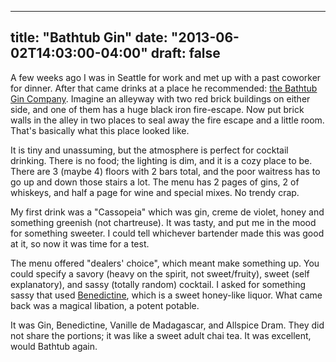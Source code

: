 
---
title: "Bathtub Gin"
date: "2013-06-02T14:03:00-04:00"
draft: false
---

A few weeks ago I was in Seattle for work and met up with a past coworker for dinner. After that came drinks at a place he recommended: [the Bathtub Gin Company](http://www.bathtubginseattle.com/). Imagine an alleyway with two red brick buildings on either side, and one of them has a huge black iron fire-escape. Now put brick walls in the alley in two places to seal away the fire escape and a little room. That's basically what this place looked like.

It is tiny and unassuming, but the atmosphere is perfect for cocktail drinking. There is no food; the lighting is dim, and it is a cozy place to be. There are 3 (maybe 4) floors with 2 bars total, and the poor waitress has to go up and down those stairs a lot. The menu has 2 pages of gins, 2 of whiskeys, and half a page for wine and special mixes. No trendy crap.

My first drink was a "Cassopeia" which was gin, creme de violet, honey and something greenish (not chartreuse). It was tasty, and put me in the mood for something sweeter. I could tell whichever bartender made this was good at it, so now it was time for a test.

The menu offered "dealers' choice", which meant make something up. You could specify a savory (heavy on the spirit, not sweet/fruity), sweet (self explanatory), and sassy (totally random) cocktail. I asked for something sassy that used <a href="http://en.wikipedia.org/wiki/B%C3%A9n%C3%A9dictine">Benedictine</a>, which is a sweet honey-like liquor. What came back was a magical libation, a potent potable.

It was Gin, Benedictine, Vanille de Madagascar, and Allspice Dram. They did not share the portions; it was like a sweet adult chai tea. It was excellent, would Bathtub again.

